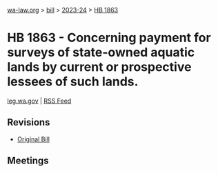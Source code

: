 [wa-law.org](/) > [bill](/bill/) > [2023-24](/bill/2023-24/) > [HB 1863](/bill/2023-24/hb/1863/)

# HB 1863 - Concerning payment for surveys of state-owned aquatic lands by current or prospective lessees of such lands.
[leg.wa.gov](https://app.leg.wa.gov/billsummary?BillNumber=1863&Year=2023&Initiative=false) | [RSS Feed](./rss.xml)

## Revisions
* [Original Bill](1/)

## Meetings